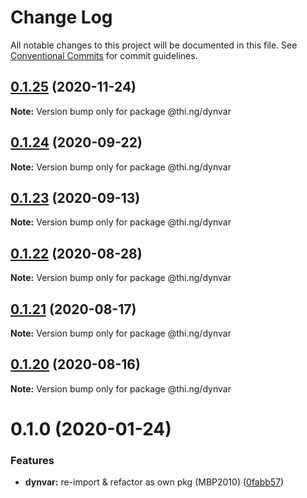 # Change Log

All notable changes to this project will be documented in this file.
See [Conventional Commits](https://conventionalcommits.org) for commit guidelines.

## [0.1.25](https://github.com/thi-ng/umbrella/compare/@thi.ng/dynvar@0.1.24...@thi.ng/dynvar@0.1.25) (2020-11-24)

**Note:** Version bump only for package @thi.ng/dynvar





## [0.1.24](https://github.com/thi-ng/umbrella/compare/@thi.ng/dynvar@0.1.23...@thi.ng/dynvar@0.1.24) (2020-09-22)

**Note:** Version bump only for package @thi.ng/dynvar





## [0.1.23](https://github.com/thi-ng/umbrella/compare/@thi.ng/dynvar@0.1.22...@thi.ng/dynvar@0.1.23) (2020-09-13)

**Note:** Version bump only for package @thi.ng/dynvar





## [0.1.22](https://github.com/thi-ng/umbrella/compare/@thi.ng/dynvar@0.1.21...@thi.ng/dynvar@0.1.22) (2020-08-28)

**Note:** Version bump only for package @thi.ng/dynvar





## [0.1.21](https://github.com/thi-ng/umbrella/compare/@thi.ng/dynvar@0.1.20...@thi.ng/dynvar@0.1.21) (2020-08-17)

**Note:** Version bump only for package @thi.ng/dynvar





## [0.1.20](https://github.com/thi-ng/umbrella/compare/@thi.ng/dynvar@0.1.19...@thi.ng/dynvar@0.1.20) (2020-08-16)

**Note:** Version bump only for package @thi.ng/dynvar





# 0.1.0 (2020-01-24)

### Features

* **dynvar:** re-import & refactor as own pkg (MBP2010) ([0fabb57](https://github.com/thi-ng/umbrella/commit/0fabb57f386ad92ce81970c53d02993a8fb102c0))
